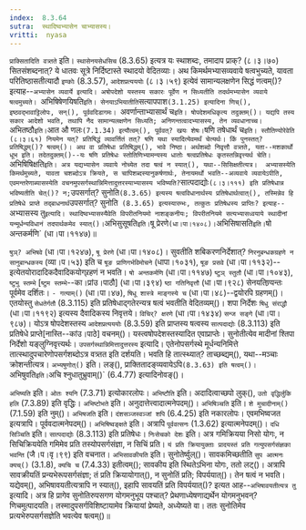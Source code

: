 ```yaml
---
index:  8.3.64
sutra:  स्थादिष्वभ्यासेन चाभ्यासस्य।
vritti:  nyasa
---
```


`प्राक्सितादिति वत्र्तते` इति। `स्थासेनयसेधसिच` (8.3.65) इत्यत्र यः स्थाशब्दः, तमादाप प्राक्? (८।३।७०) सितसंशब्दनात्? ये धातवः सूत्रे निर्दिष्टास्ते स्थादयो वेदितव्याः। अथ किमर्थमभ्यासव्यवाये षत्वभुच्यते, यावता परितिष्ठासतीत्यादौ `इण्कोः` (8.3.57), `आदेशप्रत्यययोः` (८।३।५९) इत्येवं सामान्यलक्षणेन सिद्धं णत्वम्()? इत्याह--`अभ्यासेन व्यवार्ये इत्यादि। अषोपदेशो यस्तस्य सकारः पूर्वेण न सिध्यतीति तदर्थमभ्यासेन व्यवाये षत्वमुच्यते।
`अभिषिषेणयिषति` इति। सेनयाऽभियातीति `सत्यापपाश` (3.1.25) इत्यादिना णिच्(), इष्ठवद्भावाट्टिलोपः, सन्(), पूर्ववदिडागमः। 
`अवर्णान्ताभ्यासार्थं च` इति। षोपदेशमधिकृत्य तदुक्तम्()। यद्यपि तस्य सकार आदेशो भवति, तथापि नैद सामान्यलक्षणेन सिध्यति; अनिणन्तत्वादभ्यासस्य, तेन व्यवधानाच्च। `अभितष्ठौ` इति। `आत औ णलः` (7.1.34) इत्यौत्वम्(), पूर्ववत्? खयः शेषः।
`षणि तषेधार्थं च` इति। स्तौतिण्योरेवेति (८।३।६१) नियमेन यत्? प्रतिषिद्धं व्यावर्त्तितं तत्? षणि यथा स्यादित्येवमर्थं चेत्यर्थः। किं पुनस्तत्? प्रतिषिद्धम्()? षत्वम्()। अथ वा प्रतिषेधा प्रतिषिद्धम्(), भावे निष्ठा। अर्थशब्दो निवृत्तौ वत्र्तते, यता--मशकार्थो धूभ इति। तदेतदुक्तम्()--यः षणि प्रतिषेधः स्तोतिणिभ्यामन्यस्य धातोः षत्वप्रतिषेधः कृतस्तन्निवृत्त्यर्थ चेति। `अभिषिषिक्षति` इति। अत्र यद्यभ्यासेन व्यवाये नोच्येत तदा षत्वं न स्यात्(), यथा--सिसिक्षतीत्यत्र। 
अभ्यासस्येति किमर्थमुच्यते, यावता चशब्दोऽत्र क्रियते, स चापिशब्दस्यानुकर्षणार्थः, तेनायमर्थो भवति--अव्यवाये व्यवायेऽपीति, एवमन्तरेणाब्यासस्येति वचनमुपसर्गस्थान्निमित्तादुत्तरस्याभ्यासस्य भविष्यति? `सात्पदाद्योः` (८।३।१११) इति प्रतिषेधान्न भविष्यतीति चेत्()? न; `उपसर्गात्? सुनोति` (8.3.65) इत्यस्य षत्वविधानार्थस्य प्रतिषेधार्थत्वात्(), तस्मिन्नेव हि प्रतिषेधे प्राप्ते तद्बाधनार्थ `उपसर्गात्? सुनोति` (8.3.65) इत्यस्यारम्भः, तत्कुतः प्रतिषेधस्य प्राप्तिः? इत्याह--`अभ्यासस्य तु` इत्यादि। स्थादिष्वभ्यासस्यैवेति विपरीतनियमो नाशङ्कनीयः; विपरीतनियमे सत्यभ्यासध्वयाये स्थादीनां यन्मूर्धन्यविधानं तदपार्थकमेव स्यात्()। `अभिसुसूषति` इति। `षू प्रेरणे` (धा।पा।१४०८)। `अभिसिषासति` इति। `षो अन्तकर्मणि` (धा।पा।११४७)॥

`षुञ्? अभिषवे` (धा।पा।१२४७), `षू प्रेरणे` (धा।पा।१४०८)। सुवतीति शबिकरणनिर्देशात्? `निरनुबन्धकग्रहणे न सानुबान्धकस्य` (व्या।प।५३) इति च `षूङ प्राणिगर्भविमोचने` (धापा।१०३१), `षूङ प्रसवे` (धा।पा।११३२)--इत्येतयोरादादिकदैवादिकयोग्र्रहणं न भवति। `षो अन्तकर्मणि` (धा।पा।११४७) `ष्टुञ् स्तुतौ` (धा।पा।१०४३), `ष्टुभु स्तम्भे` [`ष्टुम स्तम्भे`--का।प्रांउ।पाठौ] (धा।पा।३९४) `ष्ठा गतिनिवृत्तौ` (धा।पा।९२८) सेनयतिण्र्यन्तः पूर्वमेव दर्शितः। `- गत्याम्()` (धा।पा।४७), `षिधू शास्त्रे माङ्गस्ये च` (धा।पा।४८)--द्वयोरपि ग्रहणम्()। एतयोस्तु `सेधतेर्गतौ` (8.3.115) इति प्रतिषेधाद्गतेरन्यत्र षत्वं भवतीति वेदितव्यम्()। शपा निर्देशः `षिधु संराद्धौ` (धा।पा।११९२) इत्यस्य दैवादिकस्य निवृत्तये। `विचिर्? क्षरणे` (धा।पा।१४३४) `सन्ज सङ्गे` (धा।पा।९८७)। योऽत्र षोपदेशस्तस्य `आदेशप्रत्यययोः` (8.3.59) इति प्राप्तस्य षत्वस्य `सात्पदाद्योः` (8.3.113) इति प्रतिषेधे प्राप्ते[नास्ति--कांउ।पाठे] वचनम्()। यस्त्वषोपदेशस्तस्यादित एवाप्राप्तेः। सुनोतीत्येव मादीनां श्तिपा निर्देशो यङ्लुग्निवृत्त्यर्थः। 
`उपसर्गस्थान्निमित्तादुत्तरस्य` इत्यादि। एतेनोपसर्गस्थे मूर्धन्यनिमित्ते तात्स्थादुपचारेणोपसर्गशब्दोऽत्र वत्र्तत इति दर्शयति। भवति हि तात्स्थ्यात्? ताच्छब्द्यम्(), यथा--मञ्चाः क्रोशन्तीत्यत्र। `अभ्यषुणोत्()` इति। लङ्(), प्राक्तितादङ्व्यवायेऽपि` (8.3.63) इति षत्वम्()। 
`अभिषुवति` इति। `अचि श्नुधातुभ्रुवाम्()` (6.4.77) इत्यादिनोवङ्()। 

`अभिष्यति` इति। `ओतः श्यनि` (7.3.71) इत्योकारलोपः। `अभिष्टौति` इति। अदादित्वाच्छपो लुक्(), `उतो वृद्धिर्लुकि हलि` (7.3.89) इति वृद्धिः। 
`अभिष्टोभते` इति। अनुदात्तेत्त्वादात्मनेपदम्()। `अभिषिञ्चति` इति। `शे मुचादीनाम्()` (7.1.59) इति नुम्()। 
`अभिषजति` इति। `दंशसञ्जस्वञ्जां शपि` (6.4.25) इति नकारलोपः। एवमभिष्वजत इत्यत्रापि। पूर्ववदात्मनेपदम्()। `अभिषिष्वङ्क्षते` इति। अत्रापि `पूर्ववत्सनः` (1.3.62) इत्यात्मनेपदम्()। 
`दधि सिञ्चिति` इति। `सात्पदाद्योः` (8.3.113) इति प्रतिषेधः। `निःसेचको देशः` इति। अत्र गमिक्रियया निसो योगः, न सिचिक्रिययेति गमिमेव प्रति तस्योपसर्गसंज्ञा, न सिचिं प्रति। `यं प्रति क्रियायुक्ताः प्रादयस्तं प्रति गत्युपसर्गसंज्ञका भवन्ति` (जै।प।वृ।९९) इति वचनात। `अभिसावकीयति` इति। सुनोतेर्ष्वुल्()। सावकमिच्छतीति `सुप आत्मनः क्यच्()` (3.1.8), `क्यचि च` (7.4.33) इतीत्वम्(); सावकीय इति स्थितेऽभिना योगः, ततो लट्()। अत्रापि सावक्रीयतिं प्रन्यभेरूपसर्गसंज्ञा; तं प्रति क्रियायोगात्(), न सुनोतिं प्रति; विपर्ययात्()। तेन षत्वं न भवति। 
यद्येवम्(), अभिषावयतीत्यत्रापि न स्यात्(), इहापि सावयतिं प्रति विपर्ययात्()? इत्यत आह--`अभिषावयतीत्यत्र तु` इत्यादि। अत्र हि प्रागेव सुनोतिरुपसगण योगमनुभूय पश्चात्? प्रेथणाध्येषणाद्यर्थेन योगमनुभवन्? णिचमुत्पादयति। तस्मादुपसर्गविशिष्टायामेव क्रियायां प्रेष्यते, अध्येष्यते वा। ततः सुनोतिमेव प्रत्यभेरुपसर्गसज्ञेति भवत्येव षत्वम्()॥
